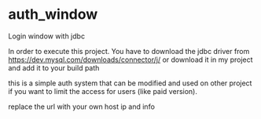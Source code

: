 # auth_window
Login window with jdbc

In order to execute this project. You have to download the jdbc driver from 
https://dev.mysql.com/downloads/connector/j/
or download it in my project
and add it to your build path

this is a simple auth system that can be modified and used on other project if you want to limit the access for users
(like paid version).

replace the url with your own host ip and info
